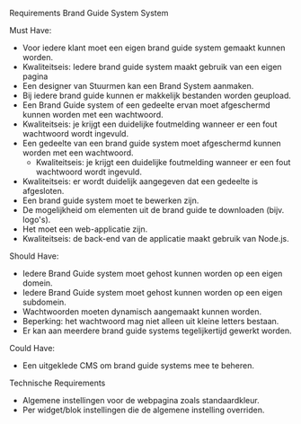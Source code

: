 Requirements Brand Guide System System


Must Have:

-	Voor iedere klant moet een eigen brand guide system gemaakt kunnen worden.
  - Kwaliteitseis: Iedere brand guide system maakt gebruik van een eigen pagina
-	Een designer van Stuurmen kan een Brand System aanmaken.
-	Bij iedere brand guide kunnen er makkelijk bestanden worden geupload.
-	Een Brand Guide system of een gedeelte ervan moet afgeschermd kunnen worden met een wachtwoord.
  - Kwaliteitseis: je krijgt een duidelijke foutmelding wanneer er een fout wachtwoord wordt ingevuld.
-	Een gedeelte van een brand guide system moet afgeschermd kunnen worden met een wachtwoord.
	- Kwaliteitseis: je krijgt een duidelijke foutmelding wanneer er een fout wachtwoord wordt ingevuld.
  - Kwaliteitseis: er wordt duidelijk aangegeven dat een gedeelte is afgesloten.
-	Een brand guide system moet te bewerken zijn.
-	De mogelijkheid om elementen uit de brand guide te downloaden (bijv. logo's).
-	Het moet een web-applicatie zijn.
  - Kwaliteitseis: de back-end van de applicatie maakt gebruik van Node.js.


Should Have:
-	Iedere Brand Guide system moet gehost kunnen worden op een eigen domein.
-	Iedere Brand Guide system moet gehost kunnen worden op een eigen subdomein.
-	Wachtwoorden moeten dynamisch aangemaakt kunnen worden.
  - Beperking: het wachtwoord mag niet alleen uit kleine letters bestaan.
-	Er kan aan meerdere brand guide systems tegelijkertijd gewerkt worden.


Could Have:
-	Een uitgeklede CMS om brand guide systems mee te beheren.


Technische Requirements
-	Algemene instellingen voor de webpagina zoals standaardkleur. 
-	Per widget/blok instellingen die de algemene instelling overriden.
